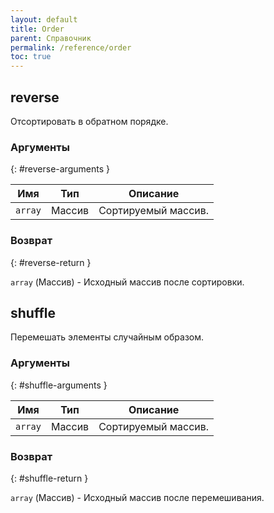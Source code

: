 ```yaml
---
layout: default
title: Order
parent: Справочник
permalink: /reference/order
toc: true
---
```


## reverse

Отсортировать в обратном порядке.

### Аргументы
{: #reverse-arguments }

| Имя | Тип | Описание |
|-----|-----|----------|
| `array` | Массив | Сортируемый массив. |

### Возврат
{: #reverse-return }

`array` (Массив) - Исходный массив после сортировки.


## shuffle

Перемешать элементы случайным образом.

### Аргументы
{: #shuffle-arguments }

| Имя | Тип | Описание |
|-----|-----|----------|
| `array` | Массив | Сортируемый массив. |

### Возврат
{: #shuffle-return }

`array` (Массив) - Исходный массив после перемешивания.
